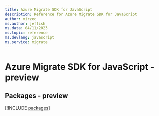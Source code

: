 ```yaml
---
title: Azure Migrate SDK for JavaScript
description: Reference for Azure Migrate SDK for JavaScript
author: xirzec
ms.author: jeffish
ms.data: 04/11/2023
ms.topic: reference
ms.devlang: javascript
ms.service: migrate
---
```

# Azure Migrate SDK for JavaScript - preview
## Packages - preview
[!INCLUDE [packages](migrate-index.md)]